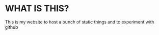 # WHAT IS THIS?  
This is my website to host a bunch of static things and to experiment with github 
